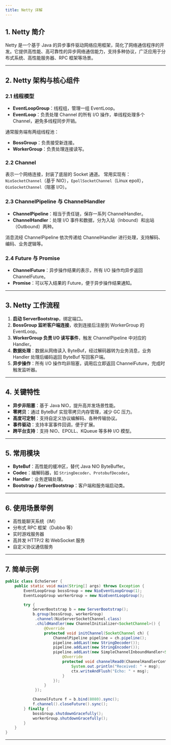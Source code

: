 ```yaml
---
title: Netty 详解
---
```


## 1. Netty 简介

Netty 是一个基于 Java 的异步事件驱动网络应用框架，简化了网络通信程序的开发。它提供高性能、高可靠性的异步网络通信能力，支持多种协议，广泛应用于分布式系统、高性能服务器、RPC 框架等场景。

---

## 2. Netty 架构与核心组件

### 2.1 线程模型

* **EventLoopGroup**：线程组，管理一组 EventLoop。
* **EventLoop**：负责处理 Channel 的所有 I/O 操作，单线程处理多个 Channel，避免多线程同步开销。

通常服务端有两组线程池：

* **BossGroup**：负责接受新连接。
* **WorkerGroup**：负责处理连接读写。

### 2.2 Channel

表示一个网络连接，封装了底层的 Socket 通道。
常用实现有：`NioSocketChannel`（基于 NIO），`EpollSocketChannel`（Linux epoll），`OioSocketChannel`（阻塞 I/O）。

### 2.3 ChannelPipeline 与 ChannelHandler

* **ChannelPipeline**：相当于责任链，保存一系列 ChannelHandler。
* **ChannelHandler**：处理 I/O 事件和数据，分为入站（Inbound）和出站（Outbound）两种。

消息流经 ChannelPipeline 依次传递给 ChannelHandler 进行处理，支持解码、编码、业务逻辑等。

### 2.4 Future 与 Promise

* **ChannelFuture**：异步操作结果的表示，所有 I/O 操作均异步返回 ChannelFuture。
* **Promise**：可以写入结果的 Future，便于异步操作结果通知。

---

## 3. Netty 工作流程

1. **启动 ServerBootstrap**，绑定端口。
2. **BossGroup 监听客户端连接**，收到连接后注册到 WorkerGroup 的 EventLoop。
3. **WorkerGroup 负责 I/O 读写事件**，触发 ChannelPipeline 中对应的 Handler。
4. **数据处理**：数据从网络读入 ByteBuf，经过解码器转为业务消息，业务 Handler 处理后编码返回 ByteBuf 写回客户端。
5. **异步操作**：所有 I/O 操作均非阻塞，调用后立即返回 ChannelFuture，完成时触发监听器。

---

## 4. 关键特性

* **异步非阻塞**：基于 Java NIO，提升高并发场景性能。
* **零拷贝**：通过 ByteBuf 实现零拷贝内存管理，减少 GC 压力。
* **高度可定制**：支持自定义协议编解码、各种传输协议。
* **事件驱动**：支持丰富事件回调，便于扩展。
* **跨平台支持**：支持 NIO、EPOLL、KQueue 等多种 I/O 模型。

---

## 5. 常用模块

* **ByteBuf**：高性能的缓冲区，替代 Java NIO ByteBuffer。
* **Codec**：编解码器，如 `StringDecoder`、`ProtobufDecoder`。
* **Handler**：业务逻辑处理。
* **Bootstrap / ServerBootstrap**：客户端和服务端启动类。

---

## 6. 使用场景举例

* 高性能聊天系统（IM）
* 分布式 RPC 框架（Dubbo 等）
* 实时游戏服务器
* 高并发 HTTP/2 和 WebSocket 服务
* 自定义协议通信服务

---

## 7. 简单示例

```java
public class EchoServer {
    public static void main(String[] args) throws Exception {
        EventLoopGroup bossGroup = new NioEventLoopGroup(1);
        EventLoopGroup workerGroup = new NioEventLoopGroup();

        try {
            ServerBootstrap b = new ServerBootstrap();
            b.group(bossGroup, workerGroup)
             .channel(NioServerSocketChannel.class)
             .childHandler(new ChannelInitializer<SocketChannel>() {
                 @Override
                 protected void initChannel(SocketChannel ch) {
                     ChannelPipeline pipeline = ch.pipeline();
                     pipeline.addLast(new StringDecoder());
                     pipeline.addLast(new StringEncoder());
                     pipeline.addLast(new SimpleChannelInboundHandler<String>() {
                         @Override
                         protected void channelRead0(ChannelHandlerContext ctx, String msg) {
                             System.out.println("Received: " + msg);
                             ctx.writeAndFlush("Echo: " + msg);
                         }
                     });
                 }
             });

            ChannelFuture f = b.bind(8080).sync();
            f.channel().closeFuture().sync();
        } finally {
            bossGroup.shutdownGracefully();
            workerGroup.shutdownGracefully();
        }
    }
}
```

---